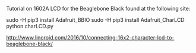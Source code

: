Tutorial on 1602A LCD for the Beaglebone Black found at the following site:  

sudo -H pip3 install Adafruit_BBIO
sudo -H pip3 install Adafruit_CharLCD
python charLCD.py

http://www.linoroid.com/2016/10/connecting-16x2-character-lcd-to-beaglebone-black/
